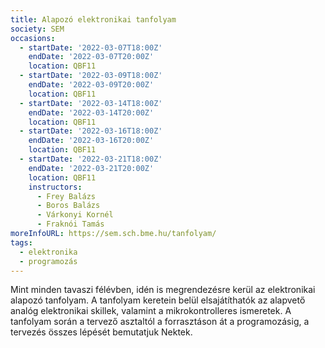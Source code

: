 ```yaml
---
title: Alapozó elektronikai tanfolyam
society: SEM
occasions:
  - startDate: '2022-03-07T18:00Z'
    endDate: '2022-03-07T20:00Z'
    location: QBF11
  - startDate: '2022-03-09T18:00Z'
    endDate: '2022-03-09T20:00Z'
    location: QBF11
  - startDate: '2022-03-14T18:00Z'
    endDate: '2022-03-14T20:00Z'
    location: QBF11
  - startDate: '2022-03-16T18:00Z'
    endDate: '2022-03-16T20:00Z'
    location: QBF11
  - startDate: '2022-03-21T18:00Z'
    endDate: '2022-03-21T20:00Z'
    location: QBF11
    instructors:
      - Frey Balázs
      - Boros Balázs
      - Várkonyi Kornél
      - Fraknói Tamás
moreInfoURL: https://sem.sch.bme.hu/tanfolyam/
tags:
  - elektronika
  - programozás
---
```


Mint minden tavaszi félévben, idén is megrendezésre kerül az elektronikai alapozó tanfolyam. A tanfolyam keretein belül elsajátíthatók az alapvető analóg elektronikai skillek, valamint a mikrokontrolleres ismeretek. A tanfolyam során a tervező asztaltól a forrasztáson át a programozásig, a tervezés összes lépését bemutatjuk Nektek.
